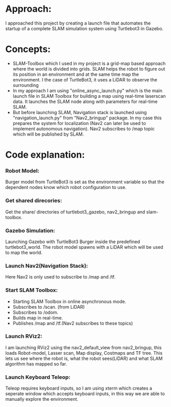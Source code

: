 # Approach:
I approached this project by creating a launch file that automates the startup of a complete SLAM simulation system using Turtlebot3 in Gazebo.

# Concepts:
- SLAM-Toolbox which I used in my project is a grid-map based approach where the world is divided into grids. SLAM helps the robot to figure out its position in an environment and at the same time map the environment. I the case of TurtleBot3, it uses a LiDAR to observe the surrounding
- In my approach I am using "online_async_launch.py" which is the main launch file in SLAM Toolbox for building a map using real-time laserscan data. It launches the SLAM node along with parameters for real-time SLAM.
- But before launching SLAM, Navigation stack is launched using "navigation_launch.py" from "Nav2_bringup" package. In my case this prepares the system for localization (Nav2 can later be used to implement autonomous navigation). Nav2 subscribes to /map topic which will be published by SLAM.

# Code explanation:
### Robot Model:
Burger model from TurtleBot3 is set as the environment variable so that the dependent nodes know which robot configuration to use.
### Get shared direcories:
Get the share/ directories of turtlebot3_gazebo, nav2_bringup and slam-toolbox.
### Gazebo Simulation:
Launching Gazebo with TurtleBot3 Burger inside the predefined turtlebot3_world. The robot model spawns with a LiDAR which will be used to map the world.
### Launch Nav2(Navigation Stack):
Here Nav2 is only used to subscribe to /map and /tf.
### Start SLAM Toolbox:
- Starting SLAM Toolbox in online asynchronous mode.
- Subscribes to /scan. (from LiDAR)
- Subscribes to /odom.
- Builds map in real-time.
- Publishes /map and /tf.(Nav2 subscribes to these topics)
### Launch RViz2:
I am launching RViz2 using the nav2_default_view from nav2_bringup, this loads Robot-model, Lasser scan, Map display, Costmaps and TF tree. This lets us see where the robot is, what the robot sees(LiDAR) and what SLAM algorithm has mapped so far.
### Launch Keyboard Teleop:
Teleop requires keyboard inputs, so I am using xterm which creates a seperate window which accepts keyboard inputs, in this way we are able to manually explore the environment.
